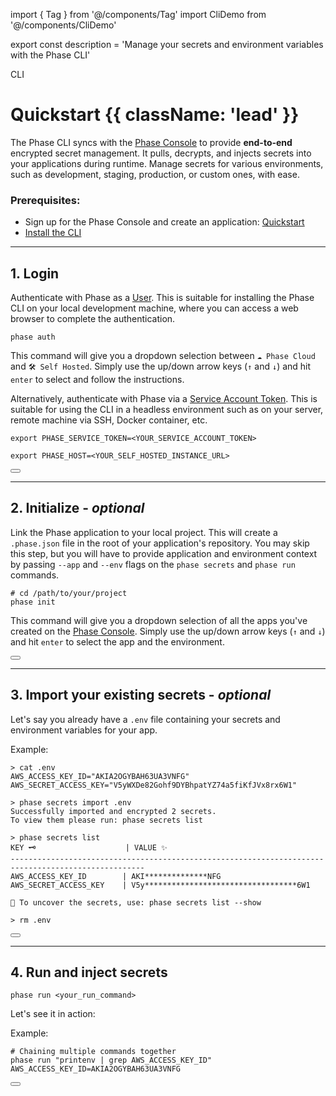 import { Tag } from '@/components/Tag'
import CliDemo from '@/components/CliDemo'

export const description =
  'Manage your secrets and environment variables with the Phase CLI'

<Tag variant="small">CLI</Tag>

# Quickstart {{ className: 'lead' }}

The Phase CLI syncs with the [Phase Console](https://github.com/phasehq/console) to provide **end-to-end** encrypted secret management. It pulls, decrypts, and injects secrets into your applications during runtime. Manage secrets for various environments, such as development, staging, production, or custom ones, with ease.

### Prerequisites:

- Sign up for the Phase Console and create an application: [Quickstart](/quickstart)
- [Install the CLI](/cli/install)

---

## 1. Login

Authenticate with Phase as a [User](/console/users). This is suitable for installing the Phase CLI on your local development machine, where you can access a web browser to complete the authentication.

```fish
phase auth
```

This command will give you a dropdown selection between `☁️ Phase Cloud` and `🛠️ Self Hosted`. Simply use the up/down arrow keys (`↑` and `↓`) and hit `enter` to select and follow the instructions.

Alternatively, authenticate with Phase via a [Service Account Token](/access-control/authentication/tokens#creating-a-service-account-token). This is suitable for using the CLI in a headless environment such as on your server, remote machine via SSH, Docker container, etc.

```fish
export PHASE_SERVICE_TOKEN=<YOUR_SERVICE_ACCOUNT_TOKEN>
```

```fish
export PHASE_HOST=<YOUR_SELF_HOSTED_INSTANCE_URL>
```

<div className="not-prose">
  <Button
    href="/cli/commands#auth"
    variant="text"
    arrow="right"
    children="Explore Auth"
  />
</div>

---

## 2. Initialize - _optional_

Link the Phase application to your local project. This will create a `.phase.json` file in the root of your application's repository. You may skip this step, but you will have to provide application and environment context by passing `--app` and `--env` flags on the `phase secrets` and `phase run` commands.

```fish
# cd /path/to/your/project
phase init
```

This command will give you a dropdown selection of all the apps you've created on the [Phase Console](/console/apps). Simply use the up/down arrow keys (`↑` and `↓`) and hit `enter` to select the app and the environment.

<div className="not-prose">
  <Button
    href="/cli/commands#init"
    variant="text"
    arrow="right"
    children="Explore Init"
  />
</div>

---

## 3. Import your existing secrets - _optional_

Let's say you already have a `.env` file containing your secrets and environment variables for your app.

Example:

```fish
> cat .env
AWS_ACCESS_KEY_ID="AKIA2OGYBAH63UA3VNFG"
AWS_SECRET_ACCESS_KEY="V5yWXDe82Gohf9DYBhpatYZ74a5fiKfJVx8rx6W1"

> phase secrets import .env
Successfully imported and encrypted 2 secrets.
To view them please run: phase secrets list

> phase secrets list
KEY 🗝️                    | VALUE ✨
----------------------------------------------------------------------------------------------------
AWS_ACCESS_KEY_ID        | AKI**************NFG
AWS_SECRET_ACCESS_KEY    | V5y**********************************6W1

🥽 To uncover the secrets, use: phase secrets list --show

> rm .env
```

<div className="not-prose">
  <Button
    href="/cli/commands#secrets"
    variant="text"
    arrow="right"
    children="Explore Import"
  />
</div>

---

## 4. Run and inject secrets

```fish
phase run <your_run_command>
```

Let's see it in action:

<CliDemo castFile="phase-run.cast" terminalFontSize="small" />

Example:

```fish
# Chaining multiple commands together
phase run "printenv | grep AWS_ACCESS_KEY_ID"
AWS_ACCESS_KEY_ID=AKIA2OGYBAH63UA3VNFG
```

<div className="not-prose">
  <Button
    href="/cli/commands#run"
    variant="text"
    arrow="right"
    children="Explore Run"
  />
</div>
